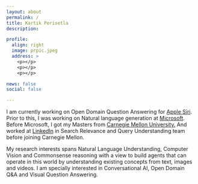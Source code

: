 ```yaml
---
layout: about
permalink: /
title: Kartik Perisetla
description:

profile:
  align: right
  image: prpic.jpeg
  address: >
    <p></p>
    <p></p>
    <p></p>

news: false
social: false

---
```

<p align="left">
I am currently working on Open Domain Question Answering for <a href="https://www.apple.com/siri/" target="_blank">Apple Siri</a>. Prior to this, I was working on Natural language generation at <a href="http://microsoft.com" target="_blank">Microsoft</a>. Before Microsoft, I got my Masters from <a href="http://cmu.edu/" target="_blank">Carnegie Mellon University.</a> And worked at <a href="https://linkedin.com" target="_blank">LinkedIn</a> in Search Relevance and Query Understanding team before joining Carnegie Mellon.
</p>

<p align="left">
My research interests spans Natural Language Understanding, Computer Vision and Commonsense reasoning with a view to build agents that can operate in this world by understanding existing concepts from text, images and videos. I am specially interested in Conversational AI, Open Domain Q&A and Visual Question Answering.
</p>